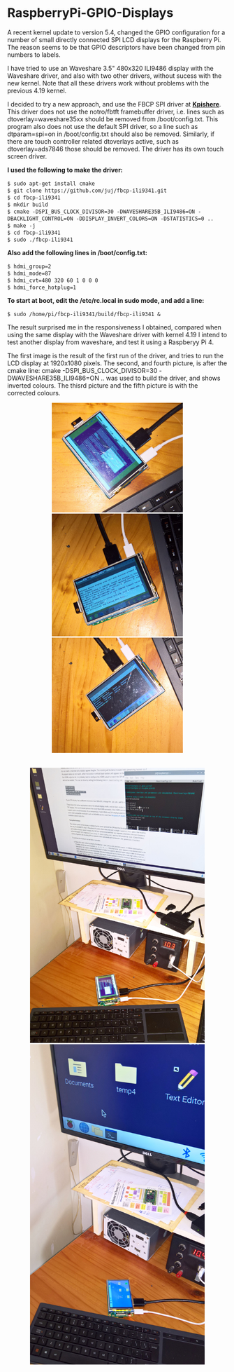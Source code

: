 # RaspberryPi-GPIO-Displays

A recent kernel update to version 5.4, changed the GPIO configuration for a number of small directly connected SPI LCD displays for the Raspberry Pi.
The reason seems to be that GPIO descriptors have been changed from pin numbers to labels.

I have tried to use an Waveshare 3.5" 480x320 ILI9486 display with the Waveshare driver, and also with two other drivers, without sucess with the new kernel. Note that all these drivers work without problems with the previous 4.19 kernel.

I decided to try a new approach, and use the FBCP SPI driver at [**Kpishere**](https://github.com/kpishere/fbcp-ili9341). This driver does not use the notro/fbtft framebuffer driver, i.e. lines such as dtoverlay=waveshare35xx should be removed from /boot/config.txt. This program also does not use the default SPI driver, so a line such as dtparam=spi=on in /boot/config.txt should also be removed. Similarly, if there are touch controller related dtoverlays active, such as dtoverlay=ads7846 those should be removed. The driver has its own touch screen driver.

**I used the following to make the driver:**

    $ sudo apt-get install cmake
    $ git clone https://github.com/juj/fbcp-ili9341.git
    $ cd fbcp-ili9341
    $ mkdir build
    $ cmake -DSPI_BUS_CLOCK_DIVISOR=30 -DWAVESHARE35B_ILI9486=ON -DBACKLIGHT_CONTROL=ON -DDISPLAY_INVERT_COLORS=ON -DSTATISTICS=0 ..
    $ make -j
    $ cd fbcp-ili9341
    $ sudo ./fbcp-ili9341
    
**Also add the following lines in /boot/config.txt:**

    $ hdmi_group=2
    $ hdmi_mode=87
    $ hdmi_cvt=480 320 60 1 0 0 0
    $ hdmi_force_hotplug=1

**To start at boot, edit the /etc/rc.local in sudo mode, and add a line:**

    $ sudo /home/pi/fbcp-ili9341/build/fbcp-ili9341 &
    
The result surprised me in the responsiveness I obtained, compared when using the same display with the Waveshare driver with kernel 4.19
I intend to test another display from waveshare, and test it using a Raspberyy Pi 4. 

The first image is the result of the first run of the driver, and tries to run the LCD display at 1920x1080 pixels. The second, and fourth picture, is after the cmake line: cmake -DSPI_BUS_CLOCK_DIVISOR=30 -DWAVESHARE35B_ILI9486=ON .. was used to build the driver, and shows inverted colours. The thisrd picture and the fifth picture is with the corrected colours.
<br>
<p align="center">
<img src="images/Pi3BPWave35Bv2-1.jpg" width="300" />  
<img src="images/Pi3BPWave35Bv2-3.jpg" width="300" />  
<img src="images/Pi3BPWave35Bv2-5.jpg" width="300" />  
<br>
    
    
<br>
<p align="center">
<img src="images/Pi3BPWave35Bv2-2.jpg" width="400" />  
<img src="images/Pi3BPWave35Bv2-4.jpg" width="400" />  
<br>

